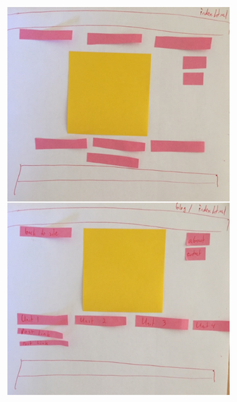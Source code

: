 ![blog index](./imgs/Blogindexframe.jpg "Blog/index.html wireframe")
![index](./imgs/Indexframe.jpg "Index.html wireframe")

